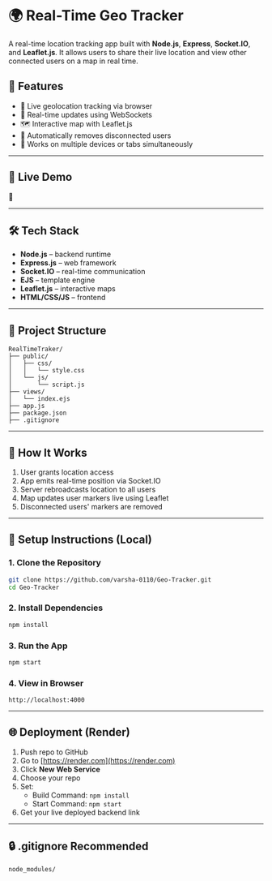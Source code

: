 
# 🌍 Real-Time Geo Tracker

A real-time location tracking app built with **Node.js**, **Express**, **Socket.IO**, and **Leaflet.js**. It allows users to share their live location and view other connected users on a map in real time.

## 🔧 Features

- 📍 Live geolocation tracking via browser
- 🔄 Real-time updates using WebSockets
- 🗺️ Interactive map with Leaflet.js
- 👥 Automatically removes disconnected users
- 🔗 Works on multiple devices or tabs simultaneously

---

## 🚀 Live Demo

🔗 [](https://your-deployment-url.onrender.com)  

---

## 🛠 Tech Stack

- **Node.js** – backend runtime
- **Express.js** – web framework
- **Socket.IO** – real-time communication
- **EJS** – template engine
- **Leaflet.js** – interactive maps
- **HTML/CSS/JS** – frontend

---

## 📁 Project Structure

```
RealTimeTraker/
├── public/
│   ├── css/
│   │   └── style.css
│   └── js/
│       └── script.js
├── views/
│   └── index.ejs
├── app.js
├── package.json
├── .gitignore
```

---

## 🧪 How It Works

1. User grants location access
2. App emits real-time position via Socket.IO
3. Server rebroadcasts location to all users
4. Map updates user markers live using Leaflet
5. Disconnected users' markers are removed

---

## 🧰 Setup Instructions (Local)

### 1. Clone the Repository

```bash
git clone https://github.com/varsha-0110/Geo-Tracker.git
cd Geo-Tracker
```

### 2. Install Dependencies

```bash
npm install
```

### 3. Run the App

```bash
npm start
```

### 4. View in Browser

```
http://localhost:4000
```

---

## 🌐 Deployment (Render)

1. Push repo to GitHub
2. Go to [https://render.com](https://render.com)
3. Click **New Web Service**
4. Choose your repo
5. Set:
   - Build Command: `npm install`
   - Start Command: `npm start`
6. Get your live deployed backend link

---

## 🔒 .gitignore Recommended

```
node_modules/
```

